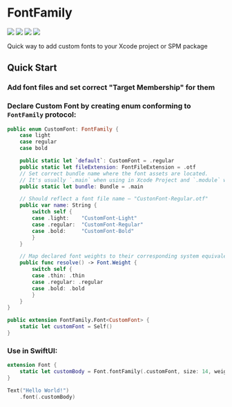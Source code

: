 # FontFamily

<p align="left">
<img src="https://img.shields.io/github/v/tag/F8nUI/font-family?label=Version&color=yellow">
<img src="https://img.shields.io/badge/iOS-15+-orange.svg">
<img src="https://img.shields.io/badge/macOS-12+-orange.svg">
<img src="https://img.shields.io/badge/Licence-MIT-green">
</p>

Quick way to add custom fonts to your Xcode project or SPM package

## Quick Start

### Add font files and set correct "Target Membership" for them

### Declare Custom Font by creating enum conforming to `FontFamily` protocol:
``` swift
public enum CustomFont: FontFamily {
	case light
	case regular
	case bold

	public static let `default`: CustomFont = .regular
	public static let fileExtension: FontFileExtension = .otf
	// Set correct bundle name where the font assets are located.
	// It's usually `.main` when using in Xcode Project and `.module` when using in SPM Package
	public static let bundle: Bundle = .main

	// Should reflect a font file name – "CustonFont-Regular.otf"
	public var name: String {
		switch self {
		case .light: 	"CustomFont-Light"
		case .regular: 	"CustomFont-Regular"
		case .bold: 	"CustomFont-Bold"
		}
	}

	// Map declared font weights to their corresponding system equivalents
	public func resolve() -> Font.Weight {
		switch self {
		case .thin: .thin
		case .regular: .regular
		case .bold: .bold
		}
	}
}

public extension FontFamily.Font<CustomFont> {
	static let customFont = Self()
}
```

### Use in SwiftUI:

``` swift
extension Font {
	static let customBody = Font.fontFamily(.customFont, size: 14, weight: .light, scaling: .textStyle(.body))
}

Text("Hello World!")
	.font(.customBody)
```
